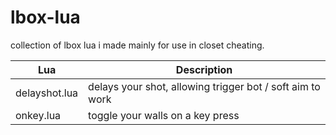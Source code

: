 # lbox-lua
collection of lbox lua i made mainly for use in closet cheating.

| Lua           | Description                                               |
|---------------|-----------------------------------------------------------|
| delayshot.lua | delays your shot, allowing trigger bot / soft aim to work |
| onkey.lua     | toggle your walls on a key press                          |
